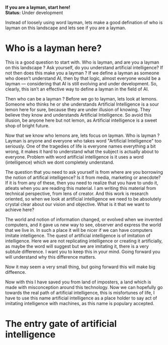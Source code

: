 **If you are a layman, start here!**  
**Status:** Under development

Instead of loosely using word layman, lets make a good defination of who is layman on this landscape and lets see if you are a layman. 

# Who is a layman here?  
This is a good question to start with. Who is layman, and are you a layman on this landscape ? Ask yourself, do you understand artificial intelligence? If not then does this make you a layman ? If we define a layman as someone who doesn’t understand AI, then by that logic, almost everyone would be a layman — considering that AI is still evolving and under development. So, clearly, this isn’t an effective way to define a layman in the field of AI.

Then who can be a layman ? Before we go to layman, lets look at lemons. Someone who thinks he or she understands Artificial Intelligence is a sour lemon here for sure, because they are under illusion of knowing. They believe they know and understands Artificial Intelligence. So avoid this illusion, be anyone here but not lemon, as Artificial intelligence is a sweet shop of bright future.

Now that we know who lemons are, lets focus on layman. Who is layman ? Layman is anyone and everyone who takes word "Artificial Intelligence" too seriously. One of the tragedies of life is everyone names everything a bit wrong, it makes it hard to understand what the subject is actually about to everyone. Problem with word artificial intelligence is it uses a word (intelligence) which we dont completely understand. 

The question that you need to ask yourself is from where are you borrowing the notion of artifical intelligence? Is it from media, marketing or anecdote? If it is from any of these, then you need to realize that you have to undo it, atleats when you are reading this material. I am writing this material from technical perspective, from lens of creator. And this work is research oriented, so when we look at artificial intelligence we need to be absolutely crystal clear about our vision and objective. What is it that we want to achieve here? 

The world and notion of information changed, or evolved when we invented computers, and it gave us new way to see, observer and express the world that we live in. In such a place it will be nicer if we can have computers imitate intelligence. The quest of artificial intelligence is of imitation of intelligence. Here we are not replicating intelligence or creating it artificially, as maybe the word will suggest but we are imitating it, there is a very subtule difference. I want you to keep this in your mind. Going forward you will understand why this difference matters. 

Now it may seem a very small thing, but going forward this will make big diffeence. 

Now with this I have saved you from land of imposters, a land which is made with misconception around this technology. Now we can hopefully go towards the real path of artificial intelligence, this is misfortunes of life, I have to use this name artificial intelligence as a place holder to say act of imitating intelligence with machines, as this name is populary accepted. 

# The entry gate of artificial intelligence
